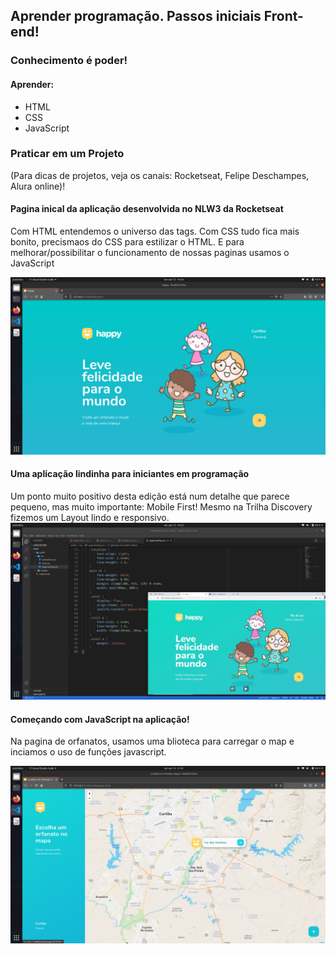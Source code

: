## Aprender programação. Passos iniciais Front-end!
### Conhecimento é poder! 
#### Aprender:
- HTML
- CSS
- JavaScript
### Praticar em um Projeto 
(Para dicas de projetos, veja os canais: Rocketseat, Felipe Deschampes, Alura online)!
#### Pagina inical da aplicação desenvolvida no NLW3 da Rocketseat
<p>Com HTML entendemos o universo das tags. Com CSS tudo fica mais bonito,
precismaos do CSS para estilizar o HTML. E para melhorar/possibilitar o
funcionamento de nossas paginas usamos o JavaScript</p>
<link href="https://rocketseat.com.br/">
<img src="./public/code/initial-page.png">



#### Uma aplicação lindinha para iniciantes em programação
<p>Um ponto muito positivo desta edição está num detalhe que parece pequeno,
mas muito importante: Mobile First! Mesmo na Trilha Discovery fizemos um Layout
lindo e responsivo. 
<img src="./public/code/login-page.png">

#### Começando com JavaScript na aplicação!
<p> Na pagina de orfanatos, usamos uma blioteca para carregar o map e inciamos o uso
de funções javascript.</p>
<img src="./public/code/orfanatos-map.png">

